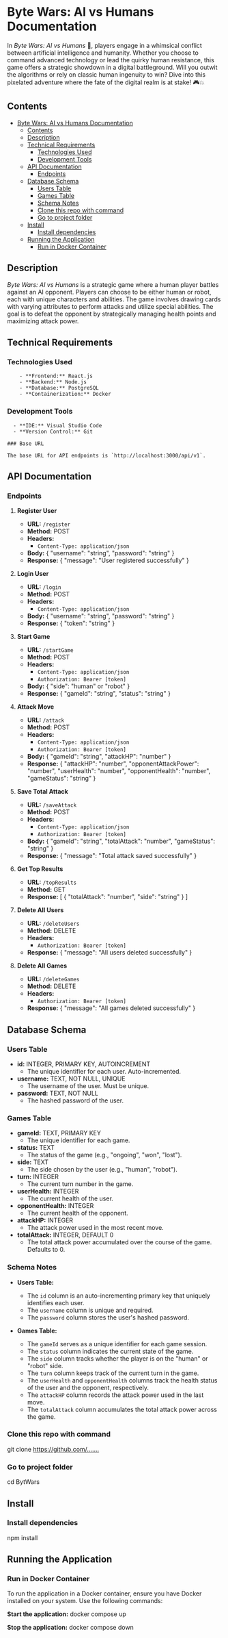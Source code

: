 # Byte Wars: AI vs Humans Documentation

In _Byte Wars: AI vs Humans_ 🤖, players engage in a whimsical conflict between artificial intelligence and humanity. Whether you choose to command advanced technology or lead the quirky human resistance, this game offers a strategic showdown in a digital battleground. Will you outwit the algorithms or rely on classic human ingenuity to win? Dive into this pixelated adventure where the fate of the digital realm is at stake! 🎮💥

## Contents

- [Byte Wars: AI vs Humans Documentation](#byte-wars-ai-vs-humans-documentation)
  - [Contents](#contents)
  - [Description](#description)
  - [Technical Requirements](#technical-requirements)
    - [Technologies Used](#technologies-used)
    - [Development Tools](#development-tools)
  - [API Documentation](#api-documentation)
    - [Endpoints](#endpoints)
  - [Database Schema](#database-schema)
    - [Users Table](#users-table)
    - [Games Table](#games-table)
    - [Schema Notes](#schema-notes)
    - [Clone this repo with command](#clone-this-repo-with-command)
    - [Go to project folder](#go-to-project-folder)
  - [Install](#install)
    - [Install dependencies](#install-dependencies)
  - [Running the Application](#running-the-application)
    - [Run in Docker Container](#run-in-docker-container)

## Description

_Byte Wars: AI vs Humans_ is a strategic game where a human player battles against an AI opponent. Players can choose to be either human or robot, each with unique characters and abilities. The game involves drawing cards with varying attributes to perform attacks and utilize special abilities. The goal is to defeat the opponent by strategically managing health points and maximizing attack power.

## Technical Requirements

### Technologies Used

        - **Frontend:** React.js
        - **Backend:** Node.js
        - **Database:** PostgreSQL
        - **Containerization:** Docker

### Development Tools

      - **IDE:** Visual Studio Code
      - **Version Control:** Git

    ### Base URL

    The base URL for API endpoints is `http://localhost:3000/api/v1`.

## API Documentation

### Endpoints

1. **Register User**

   - **URL:** `/register`
   - **Method:** POST
   - **Headers:**
     - `Content-Type: application/json`
   - **Body:**
     {
     "username": "string",
     "password": "string"
     }
   - **Response:**
     {
     "message": "User registered successfully"
     }

2. **Login User**

   - **URL:** `/login`
   - **Method:** POST
   - **Headers:**
     - `Content-Type: application/json`
   - **Body:**
     {
     "username": "string",
     "password": "string"
     }
   - **Response:**
     {
     "token": "string"
     }

3. **Start Game**

   - **URL:** `/startGame`
   - **Method:** POST
   - **Headers:**
     - `Content-Type: application/json`
     - `Authorization: Bearer [token]`
   - **Body:**
     {
     "side": "human" or "robot"
     }
   - **Response:**
     {
     "gameId": "string",
     "status": "string"
     }

4. **Attack Move**

   - **URL:** `/attack`
   - **Method:** POST
   - **Headers:**
     - `Content-Type: application/json`
     - `Authorization: Bearer [token]`
   - **Body:**
     {
     "gameId": "string",
     "attackHP": "number"
     }
   - **Response:**
     {
     "attackHP": "number",
     "opponentAttackPower": "number",
     "userHealth": "number",
     "opponentHealth": "number",
     "gameStatus": "string"
     }

5. **Save Total Attack**

   - **URL:** `/saveAttack`
   - **Method:** POST
   - **Headers:**
     - `Content-Type: application/json`
     - `Authorization: Bearer [token]`
   - **Body:**
     {
     "gameId": "string",
     "totalAttack": "number",
     "gameStatus": "string"
     }
   - **Response:**
     {
     "message": "Total attack saved successfully"
     }

6. **Get Top Results**

   - **URL:** `/topResults`
   - **Method:** GET
   - **Response:**
     [
     {
     "totalAttack": "number",
     "side": "string"
     }
     ]

7. **Delete All Users**

   - **URL:** `/deleteUsers`
   - **Method:** DELETE
   - **Headers:**
     - `Authorization: Bearer [token]`
   - **Response:**
     {
     "message": "All users deleted successfully"
     }

8. **Delete All Games**
   - **URL:** `/deleteGames`
   - **Method:** DELETE
   - **Headers:**
     - `Authorization: Bearer [token]`
   - **Response:**
     {
     "message": "All games deleted successfully"
     }

## Database Schema

### Users Table

- **id:** INTEGER, PRIMARY KEY, AUTOINCREMENT
  - The unique identifier for each user. Auto-incremented.
- **username:** TEXT, NOT NULL, UNIQUE
  - The username of the user. Must be unique.
- **password:** TEXT, NOT NULL
  - The hashed password of the user.

### Games Table

- **gameId:** TEXT, PRIMARY KEY
  - The unique identifier for each game.
- **status:** TEXT
  - The status of the game (e.g., "ongoing", "won", "lost").
- **side:** TEXT
  - The side chosen by the user (e.g., "human", "robot").
- **turn:** INTEGER
  - The current turn number in the game.
- **userHealth:** INTEGER
  - The current health of the user.
- **opponentHealth:** INTEGER
  - The current health of the opponent.
- **attackHP:** INTEGER
  - The attack power used in the most recent move.
- **totalAttack:** INTEGER, DEFAULT 0
  - The total attack power accumulated over the course of the game. Defaults to 0.

### Schema Notes

- **Users Table:**

  - The `id` column is an auto-incrementing primary key that uniquely identifies each user.
  - The `username` column is unique and required.
  - The `password` column stores the user's hashed password.

- **Games Table:**
  - The `gameId` serves as a unique identifier for each game session.
  - The `status` column indicates the current state of the game.
  - The `side` column tracks whether the player is on the "human" or "robot" side.
  - The `turn` column keeps track of the current turn in the game.
  - The `userHealth` and `opponentHealth` columns track the health status of the user and the opponent, respectively.
  - The `attackHP` column records the attack power used in the last move.
  - The `totalAttack` column accumulates the total attack power across the game.

### Clone this repo with command

git clone <https://github.com/.......>

### Go to project folder

cd BytWars

## Install

### Install dependencies

npm install

## Running the Application

### Run in Docker Container

To run the application in a Docker container, ensure you have Docker installed on your system. Use the following commands:

**Start the application:**
docker compose up

**Stop the application:**
docker compose down
